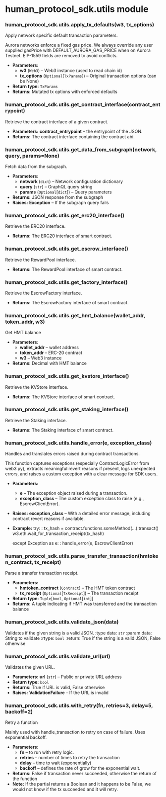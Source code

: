 # human_protocol_sdk.utils module

### human_protocol_sdk.utils.apply_tx_defaults(w3, tx_options)

Apply network specific default transaction parameters.

Aurora networks enforce a fixed gas price. We always override any user supplied
gasPrice with DEFAULT_AURORA_GAS_PRICE when on Aurora Testnet.
EIP-1559 fields are removed to avoid conflicts.

* **Parameters:**
  * **w3** (`Web3`) – Web3 instance (used to read chain id)
  * **tx_options** (`Optional`[`TxParams`]) – Original transaction options (can be None)
* **Return type:**
  `TxParams`
* **Returns:**
  Mutated tx options with enforced defaults

### human_protocol_sdk.utils.get_contract_interface(contract_entrypoint)

Retrieve the contract interface of a given contract.

* **Parameters:**
  **contract_entrypoint** – the entrypoint of the JSON.
* **Returns:**
  The contract interface containing the contract abi.

### human_protocol_sdk.utils.get_data_from_subgraph(network, query, params=None)

Fetch data from the subgraph.

* **Parameters:**
  * **network** (`dict`) – Network configuration dictionary
  * **query** (`str`) – GraphQL query string
  * **params** (`Optional`[`dict`]) – Query parameters
* **Returns:**
  JSON response from the subgraph
* **Raises:**
  **Exception** – If the subgraph query fails

### human_protocol_sdk.utils.get_erc20_interface()

Retrieve the ERC20 interface.

* **Returns:**
  The ERC20 interface of smart contract.

### human_protocol_sdk.utils.get_escrow_interface()

Retrieve the RewardPool interface.

* **Returns:**
  The RewardPool interface of smart contract.

### human_protocol_sdk.utils.get_factory_interface()

Retrieve the EscrowFactory interface.

* **Returns:**
  The EscrowFactory interface of smart contract.

### human_protocol_sdk.utils.get_hmt_balance(wallet_addr, token_addr, w3)

Get HMT balance

* **Parameters:**
  * **wallet_addr** – wallet address
  * **token_addr** – ERC-20 contract
  * **w3** – Web3 instance
* **Returns:**
  Decimal with HMT balance

### human_protocol_sdk.utils.get_kvstore_interface()

Retrieve the KVStore interface.

* **Returns:**
  The KVStore interface of smart contract.

### human_protocol_sdk.utils.get_staking_interface()

Retrieve the Staking interface.

* **Returns:**
  The Staking interface of smart contract.

### human_protocol_sdk.utils.handle_error(e, exception_class)

Handles and translates errors raised during contract transactions.

This function captures exceptions (especially ContractLogicError from web3.py),
extracts meaningful revert reasons if present, logs unexpected errors, and raises
a custom exception with a clear message for SDK users.

* **Parameters:**
  * **e** – The exception object raised during a transaction.
  * **exception_class** – The custom exception class to raise (e.g., EscrowClientError).
* **Raises:**
  **exception_class** – With a detailed error message, including contract revert reasons if available.
* **Example:**
  try:
  : tx_hash = contract.functions.someMethod(…).transact()
    w3.eth.wait_for_transaction_receipt(tx_hash)

  except Exception as e:
  : handle_error(e, EscrowClientError)

### human_protocol_sdk.utils.parse_transfer_transaction(hmtoken_contract, tx_receipt)

Parse a transfer transaction receipt.

* **Parameters:**
  * **hmtoken_contract** (`Contract`) – The HMT token contract
  * **tx_receipt** (`Optional`[`TxReceipt`]) – The transaction receipt
* **Return type:**
  `Tuple`[`bool`, `Optional`[`int`]]
* **Returns:**
  A tuple indicating if HMT was transferred and the transaction balance

### human_protocol_sdk.utils.validate_json(data)

Validates if the given string is a valid JSON.
:type data: `str`
:param data: String to validate
:rtype: `bool`
:return: True if the string is a valid JSON, False otherwise

### human_protocol_sdk.utils.validate_url(url)

Validates the given URL.

* **Parameters:**
  **url** (`str`) – Public or private URL address
* **Return type:**
  `bool`
* **Returns:**
  True if URL is valid, False otherwise
* **Raises:**
  **ValidationFailure** – If the URL is invalid

### human_protocol_sdk.utils.with_retry(fn, retries=3, delay=5, backoff=2)

Retry a function

Mainly used with handle_transaction to retry on case of failure.
Uses exponential backoff.

* **Parameters:**
  * **fn** – <Partial> to run with retry logic.
  * **retries** – number of times to retry the transaction
  * **delay** – time to wait (exponentially)
  * **backoff** – defines the rate of grow for the exponential wait.
* **Returns:**
  False if transaction never succeeded,
  otherwise the return of the function
* **Note:**
  If the partial returns a Boolean and it happens to be False,
  we would not know if the tx succeeded and it will retry.
